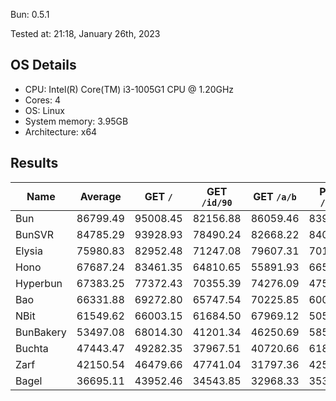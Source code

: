 Bun: 0.5.1

Tested at: 21:18, January 26th, 2023

## OS Details
- CPU: Intel(R) Core(TM) i3-1005G1 CPU @ 1.20GHz
- Cores: 4
- OS: Linux
- System memory: 3.95GB
- Architecture: x64

## Results
| Name | Average | GET `/` | GET `/id/90` | GET `/a/b` | POST `/json` |
| --- | --- | --- | --- | --- | --- | 
| Bun | 86799.49 | 95008.45 | 82156.88 | 86059.46 | 83973.17 |
| BunSVR | 84785.29 | 93928.93 | 78490.24 | 82668.22 | 84053.77 |
| Elysia | 75980.83 | 82952.48 | 71247.08 | 79607.31 | 70116.47 |
| Hono | 67687.24 | 83461.35 | 64810.65 | 55891.93 | 66585.03 |
| Hyperbun | 67383.25 | 77372.43 | 70355.39 | 74276.09 | 47529.08 |
| Bao | 66331.88 | 69272.80 | 65747.54 | 70225.85 | 60081.31 |
| NBit | 61549.62 | 66003.15 | 61684.50 | 67969.12 | 50541.72 |
| BunBakery | 53497.08 | 68014.30 | 41201.34 | 46250.69 | 58521.98 |
| Buchta | 47443.47 | 49282.35 | 37967.51 | 40720.66 | 61803.36 |
| Zarf | 42150.54 | 46479.66 | 47741.04 | 31797.36 | 42584.10 |
| Bagel | 36695.11 | 43952.46 | 34543.85 | 32968.33 | 35315.81 |